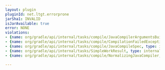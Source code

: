 ```yaml
---
layout: plugin
pluginId: net.ltgt.errorprone
jarSha1: INVALID
isJarAvailable: true
error: NONE
violations:
- {name: org/gradle/api/internal/tasks/compile/JavaCompilerArgumentsBuilder, type: internal-api-usage}
- {name: org/gradle/api/internal/tasks/compile/CompilationFailedException, type: internal-api-usage}
- {name: org/gradle/api/internal/tasks/compile/JavaCompileSpec, type: internal-api-usage}
- {name: org/gradle/api/internal/tasks/SimpleWorkResult, type: internal-api-usage}
- {name: org/gradle/api/internal/tasks/compile/NormalizingJavaCompiler, type: internal-api-usage}

---
```


